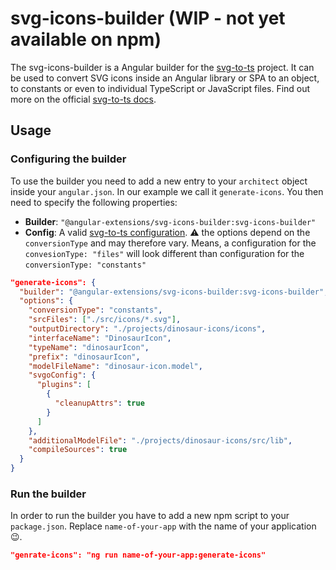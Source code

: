 # svg-icons-builder (WIP - not yet available on npm)

The svg-icons-builder is a Angular builder for the [svg-to-ts](https://github.com/kreuzerk/svg-to-ts) project. It can be used to convert SVG icons inside an Angular library or SPA to an object, to constants or even to individual TypeScript or JavaScript files.
Find out more on the official [svg-to-ts docs](https://github.com/kreuzerk/svg-to-ts).

## Usage

### Configuring the builder

To use the builder you need to add a new entry to your `architect` object inside your `angular.json`. In our example we call it `generate-icons`. You then need to specify the following properties:

- **Builder**: `"@angular-extensions/svg-icons-builder:svg-icons-builder"`
- **Config**: A valid [svg-to-ts configuration](https://github.com/kreuzerk/svg-to-ts). ⚠️ the options depend on the `conversionType` and may therefore vary. Means, a configuration for the `convesionType: "files"` will look different than configuration for the `conversionType: "constants"`

```json
"generate-icons": {
  "builder": "@angular-extensions/svg-icons-builder:svg-icons-builder",
  "options": {
    "conversionType": "constants",
    "srcFiles": ["./src/icons/*.svg"],
    "outputDirectory": "./projects/dinosaur-icons/icons",
    "interfaceName": "DinosaurIcon",
    "typeName": "dinosaurIcon",
    "prefix": "dinosaurIcon",
    "modelFileName": "dinosaur-icon.model",
    "svgoConfig": {
      "plugins": [
        {
          "cleanupAttrs": true
        }
      ]
    },
    "additionalModelFile": "./projects/dinosaur-icons/src/lib",
    "compileSources": true
  }
}
```

### Run the builder

In order to run the builder you have to add a new npm script to your `package.json`. Replace `name-of-your-app` with the name of your application 😉.

```json
"genrate-icons": "ng run name-of-your-app:generate-icons"
```
